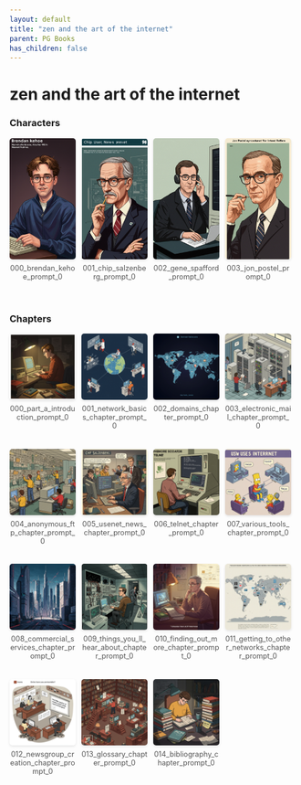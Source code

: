 ```yaml
---
layout: default
title: "zen and the art of the internet"
parent: PG Books
has_children: false
---
```



<style>
.image-gallery {
  display: flex;
  flex-wrap: wrap;
  justify-content: space-between;
  margin-bottom: 20px;
}

.image-row {
  display: flex;
  justify-content: flex-start;
  width: 100%;
  margin-bottom: 20px;
}

.image-item {
  width: 23%;
  margin-right: 2%;
  text-align: center;
}

.image-item:last-child {
  margin-right: 0;
}

.image-item img {
  width: 100%;
  height: auto;
  object-fit: cover;
  border-radius: 5px;
  box-shadow: 0 2px 4px rgba(0,0,0,0.1);
}

.image-item p {
  margin-top: 5px;
  font-size: 0.9em;
  color: #555;
}

.video-container {
  margin: 20px 0;
}
</style>


# zen and the art of the internet

<h3>Characters</h3>
<div class="image-gallery">
<div class="image-row">
  <div class="image-item">
    <img src="../../assets/pg_books_ai_generated_photos/zen_and_the_art_of_the_internet/characters/000_brendan_kehoe_prompt_0.png" alt="000_brendan_kehoe_prompt_0">
    <p>000_brendan_kehoe_prompt_0</p>
  </div>
  <div class="image-item">
    <img src="../../assets/pg_books_ai_generated_photos/zen_and_the_art_of_the_internet/characters/001_chip_salzenberg_prompt_0.png" alt="001_chip_salzenberg_prompt_0">
    <p>001_chip_salzenberg_prompt_0</p>
  </div>
  <div class="image-item">
    <img src="../../assets/pg_books_ai_generated_photos/zen_and_the_art_of_the_internet/characters/002_gene_spafford_prompt_0.png" alt="002_gene_spafford_prompt_0">
    <p>002_gene_spafford_prompt_0</p>
  </div>
  <div class="image-item">
    <img src="../../assets/pg_books_ai_generated_photos/zen_and_the_art_of_the_internet/characters/003_jon_postel_prompt_0.png" alt="003_jon_postel_prompt_0">
    <p>003_jon_postel_prompt_0</p>
  </div>
</div>
</div>

<h3>Chapters</h3>
<div class="image-gallery">
<div class="image-row">
  <div class="image-item">
    <img src="../../assets/pg_books_ai_generated_photos/zen_and_the_art_of_the_internet/chapters/000_part_a_introduction_prompt_0.png" alt="000_part_a_introduction_prompt_0">
    <p>000_part_a_introduction_prompt_0</p>
  </div>
  <div class="image-item">
    <img src="../../assets/pg_books_ai_generated_photos/zen_and_the_art_of_the_internet/chapters/001_network_basics_chapter_prompt_0.png" alt="001_network_basics_chapter_prompt_0">
    <p>001_network_basics_chapter_prompt_0</p>
  </div>
  <div class="image-item">
    <img src="../../assets/pg_books_ai_generated_photos/zen_and_the_art_of_the_internet/chapters/002_domains_chapter_prompt_0.png" alt="002_domains_chapter_prompt_0">
    <p>002_domains_chapter_prompt_0</p>
  </div>
  <div class="image-item">
    <img src="../../assets/pg_books_ai_generated_photos/zen_and_the_art_of_the_internet/chapters/003_electronic_mail_chapter_prompt_0.png" alt="003_electronic_mail_chapter_prompt_0">
    <p>003_electronic_mail_chapter_prompt_0</p>
  </div>
</div>
<div class="image-row">
  <div class="image-item">
    <img src="../../assets/pg_books_ai_generated_photos/zen_and_the_art_of_the_internet/chapters/004_anonymous_ftp_chapter_prompt_0.png" alt="004_anonymous_ftp_chapter_prompt_0">
    <p>004_anonymous_ftp_chapter_prompt_0</p>
  </div>
  <div class="image-item">
    <img src="../../assets/pg_books_ai_generated_photos/zen_and_the_art_of_the_internet/chapters/005_usenet_news_chapter_prompt_0.png" alt="005_usenet_news_chapter_prompt_0">
    <p>005_usenet_news_chapter_prompt_0</p>
  </div>
  <div class="image-item">
    <img src="../../assets/pg_books_ai_generated_photos/zen_and_the_art_of_the_internet/chapters/006_telnet_chapter_prompt_0.png" alt="006_telnet_chapter_prompt_0">
    <p>006_telnet_chapter_prompt_0</p>
  </div>
  <div class="image-item">
    <img src="../../assets/pg_books_ai_generated_photos/zen_and_the_art_of_the_internet/chapters/007_various_tools_chapter_prompt_0.png" alt="007_various_tools_chapter_prompt_0">
    <p>007_various_tools_chapter_prompt_0</p>
  </div>
</div>
<div class="image-row">
  <div class="image-item">
    <img src="../../assets/pg_books_ai_generated_photos/zen_and_the_art_of_the_internet/chapters/008_commercial_services_chapter_prompt_0.png" alt="008_commercial_services_chapter_prompt_0">
    <p>008_commercial_services_chapter_prompt_0</p>
  </div>
  <div class="image-item">
    <img src="../../assets/pg_books_ai_generated_photos/zen_and_the_art_of_the_internet/chapters/009_things_you_ll_hear_about_chapter_prompt_0.png" alt="009_things_you_ll_hear_about_chapter_prompt_0">
    <p>009_things_you_ll_hear_about_chapter_prompt_0</p>
  </div>
  <div class="image-item">
    <img src="../../assets/pg_books_ai_generated_photos/zen_and_the_art_of_the_internet/chapters/010_finding_out_more_chapter_prompt_0.png" alt="010_finding_out_more_chapter_prompt_0">
    <p>010_finding_out_more_chapter_prompt_0</p>
  </div>
  <div class="image-item">
    <img src="../../assets/pg_books_ai_generated_photos/zen_and_the_art_of_the_internet/chapters/011_getting_to_other_networks_chapter_prompt_0.png" alt="011_getting_to_other_networks_chapter_prompt_0">
    <p>011_getting_to_other_networks_chapter_prompt_0</p>
  </div>
</div>
<div class="image-row">
  <div class="image-item">
    <img src="../../assets/pg_books_ai_generated_photos/zen_and_the_art_of_the_internet/chapters/012_newsgroup_creation_chapter_prompt_0.png" alt="012_newsgroup_creation_chapter_prompt_0">
    <p>012_newsgroup_creation_chapter_prompt_0</p>
  </div>
  <div class="image-item">
    <img src="../../assets/pg_books_ai_generated_photos/zen_and_the_art_of_the_internet/chapters/013_glossary_chapter_prompt_0.png" alt="013_glossary_chapter_prompt_0">
    <p>013_glossary_chapter_prompt_0</p>
  </div>
  <div class="image-item">
    <img src="../../assets/pg_books_ai_generated_photos/zen_and_the_art_of_the_internet/chapters/014_bibliography_chapter_prompt_0.png" alt="014_bibliography_chapter_prompt_0">
    <p>014_bibliography_chapter_prompt_0</p>
  </div>
</div>
</div>
